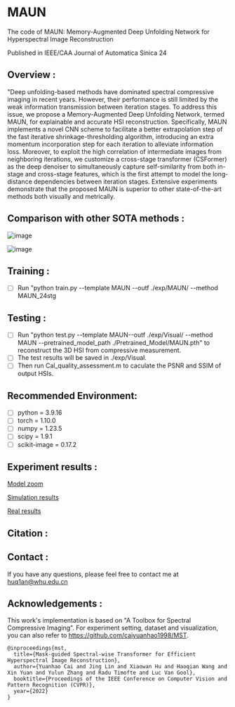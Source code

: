 # MAUN
The code of MAUN: Memory-Augmented Deep Unfolding Network for Hyperspectral Image Reconstruction

Published in IEEE/CAA Journal of Automatica Sinica 24

## Overview :<br>
"Deep unfolding-based methods have dominated spectral compressive imaging in recent years. However, their performance is still limited by the weak information transmission between iteration stages. To address this issue, we propose a Memory-Augmented Deep Unfolding Network, termed MAUN, for explainable and accurate HSI reconstruction. Specifically, MAUN implements a novel CNN scheme to facilitate a better extrapolation step of the fast iterative shrinkage-thresholding algorithm, introducing an extra momentum incorporation step for each iteration to alleviate information loss. Moreover, to exploit the high correlation of intermediate images from neighboring iterations, we customize a cross-stage transformer (CSFormer) as the deep denoiser to simultaneously capture self-similarity from both in-stage and cross-stage features, which is the first attempt to model the long-distance dependencies between iteration stages. Extensive experiments demonstrate that the proposed MAUN is superior to other state-of-the-art methods both visually and metrically.

## Comparison with other SOTA methods :<br>
![image](https://github.com/HuQ1an/MAUN/assets/86952915/381df459-d776-4277-8ea0-4319273b34c3)

![image](https://github.com/HuQ1an/MAUN/assets/86952915/4827666e-df9b-4552-828d-c73da91484a6)

## Training :<br>
- [ ] Run "python train.py --template MAUN --outf ./exp/MAUN/ --method MAUN_24stg 

## Testing :<br>
- [ ] Run "python test.py --template MAUN--outf ./exp/Visual/ --method MAUN --pretrained_model_path ./Pretrained_Model/MAUN.pth" to reconstruct the 3D HSI from compressive measurement.
- [ ] The test results will be saved in ./exp/Visual.
- [ ] Then run  Cal_quality_assessment.m  to caculate the PSNR and SSIM of output HSIs.

## Recommended Environment:<br>

 - [ ] python = 3.9.16
 - [ ] torch = 1.10.0
 - [ ] numpy = 1.23.5
 - [ ] scipy = 1.9.1
 - [ ] scikit-image = 0.17.2

## Experiment results :<br>
 [Model zoom](https://pan.baidu.com/s/1911G9IRRKDIYXYgDs2Ey2g?pwd=3kch)
 
 [Simulation results](https://pan.baidu.com/s/13PCmWgXiWHiH8wVgHOYa4A?pwd=kp5t)
 
 [Real results](https://pan.baidu.com/s/1mApjGHPJcR4hsgVE9gcbNg?pwd=th9g)

## Citation :<br>

## Contact :<br>
If you have any questions, please feel free to contact me at huq1an@whu.edu.cn

## Acknowledgements :<br>
This work's implementation is based on "A Toolbox for Spectral Compressive Imaging".
For experiment setting, dataset and visualization, you can also refer to https://github.com/caiyuanhao1998/MST.
```
@inproceedings{mst,
  title={Mask-guided Spectral-wise Transformer for Efficient Hyperspectral Image Reconstruction},
  author={Yuanhao Cai and Jing Lin and Xiaowan Hu and Haoqian Wang and Xin Yuan and Yulun Zhang and Radu Timofte and Luc Van Gool},
  booktitle={Proceedings of the IEEE Conference on Computer Vision and Pattern Recognition (CVPR)},
  year={2022}
}
```
